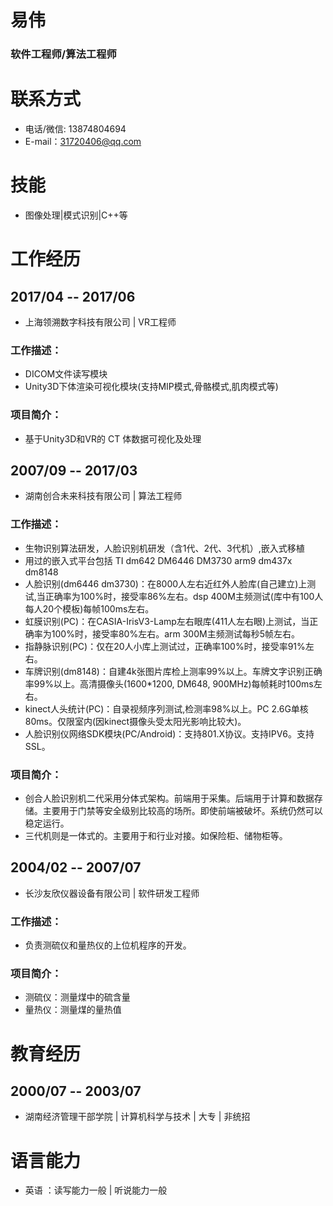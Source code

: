 ﻿# 易伟
### 软件工程师/算法工程师
# 联系方式
- 电话/微信: 13874804694
- E-mail：31720406@qq.com

# 技能
- 图像处理|模式识别|C++等

# 工作经历

## 2017/04 -- 2017/06
- 上海领溯数字科技有限公司 | VR工程师

### 工作描述：
- DICOM文件读写模块
- Unity3D下体渲染可视化模块(支持MIP模式,骨骼模式,肌肉模式等)

### 项目简介：
- 基于Unity3D和VR的 CT 体数据可视化及处理

## 2007/09 -- 2017/03
- 湖南创合未来科技有限公司 | 算法工程师

### 工作描述：
- 生物识别算法研发，人脸识别机研发（含1代、2代、3代机）,嵌入式移植
- 用过的嵌入式平台包括 TI dm642 DM6446 DM3730 arm9 dm437x dm8148
- 人脸识别(dm6446 dm3730)：在8000人左右近红外人脸库(自己建立)上测试,当正确率为100%时，接受率86%左右。dsp 400M主频测试(库中有100人每人20个模板)每帧100ms左右。
- 虹膜识别(PC)：在CASIA-IrisV3-Lamp左右眼库(411人左右眼)上测试，当正确率为100%时，接受率80%左右。arm 300M主频测试每秒5帧左右。
- 指静脉识别(PC)：仅在20人小库上测试过，正确率100%时，接受率91%左右。
- 车牌识别(dm8148)：自建4k张图片库检上测率99%以上。车牌文字识别正确率99%以上。高清摄像头(1600*1200, DM648, 900MHz)每帧耗时100ms左右。
- kinect人头统计(PC)：自录视频序列测试,检测率98%以上。PC 2.6G单核80ms。仅限室内(因kinect摄像头受太阳光影响比较大)。
- 人脸识别仪网络SDK模块(PC/Android)：支持801.X协议。支持IPV6。支持SSL。

### 项目简介：
- 创合人脸识别机二代采用分体式架构。前端用于采集。后端用于计算和数据存储。主要用于门禁等安全级别比较高的场所。即使前端被破坏。系统仍然可以稳定运行。
- 三代机则是一体式的。主要用于和行业对接。如保险柜、储物柜等。

## 2004/02 -- 2007/07
- 长沙友欣仪器设备有限公司 | 软件研发工程师

### 工作描述：
- 负责测硫仪和量热仪的上位机程序的开发。

### 项目简介：
- 测硫仪：测量煤中的硫含量
- 量热仪：测量煤的量热值

# 教育经历
## 2000/07 -- 2003/07
- 湖南经济管理干部学院 | 计算机科学与技术 | 大专 | 非统招

# 语言能力
- 英语 ：读写能力一般 | 听说能力一般

